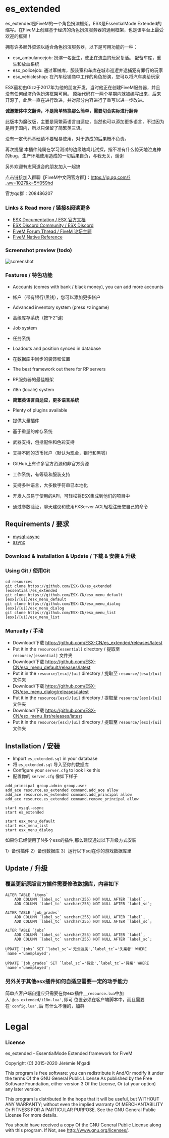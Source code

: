 # es_extended

es_extended是FiveM的一个角色扮演框架。ESX是EssentialMode Extended的缩写。在FiveM上创建基于经济的角色扮演服务器的通用框架，也是该平台上最受欢迎的框架！

拥有许多额外资源以适合角色扮演服务器，以下是可用功能的一种：

- esx_ambulancejob: 扮演一名医生，使正在流血的玩家复活。 配备车库，重生和放血系统
- esx_policejob: 通过军械库，服装室和车库在城市巡逻并逮捕犯有罪行的玩家
- esx_vehicleshop: 在汽车经销商中工作的角色扮演，您可以将汽车卖给玩家

ESX最初由Gizz于2017年为他的朋友开发，当时他正在创建FiveM服务器，并且没有任何经济角色扮演框架可用。 原始代码在一两个星期内就被编写出来，后来开源了，此后一直在进行改进，并对部分内容进行了重写以进一步改进。

**诚邀繁体中文翻译，不是简单转换那么简单，需要切合实际进行翻译**

此版本为魔改版，主要是简繁英语言自适应，当然也可以添加更多语言，不过因为是用于国内，所以只保留了简繁英三语。

没有一定代码基础请不要轻易使用，对于造成的后果概不负责。

再次提醒 本插件纯属在学习测试的边缘瞎鸡儿试探，指不准有什么惊天地泣鬼神的bug，生产环境使用造成的一切后果自负，与我无关，谢谢

另外欢迎有志同道合的朋友加入一起搞

点击链接加入群聊【FiveM中文网官方群】：https://jq.qq.com/?_wv=1027&k=5Y059hd

官方qq群：208486207

### Links & Read more / 链接&阅读更多
- [ESX Documentation / ESX 官方文档](https://esx-org.github.io/)
- [ESX Discord Community / ESX Discord](https://discord.gg/MsWzPqE)
- [FiveM Forum Thread / FiveM 论坛主题](https://forum.fivem.net/t/release-esx-base/39881)
- [FiveM Native Reference](https://runtime.fivem.net/doc/reference.html)

### Screenshot preview (todo)

![screenshot](https://s2.ax1x.com/2020/03/06/3qmg3j.jpg)

### Features / 特色功能
- Accounts (comes with bank / black money), you can add more accounts
- 帐户（带有银行/黑钱），您可以添加更多帐户
- Advanced inventory system (press `F2` ingame)
- 高级库存系统（按“F2”键）
- Job system
- 任务系统
- Loadouts and position synced in database
- 在数据库中同步的装饰和位置
- The best framework out there for RP servers
- RP服务器的最佳框架
- i18n (locale) system
- **简繁英语言自适应，更多语言系统**
- Plenty of plugins available
- 提供大量插件

- 基于重量的库存系统
- 武器支持，包括配件和色彩支持
- 支持不同的货币帐户（默认为现金，银行和黑钱）
- GitHub上有许多官方资源和非官方资源
- 工作系统，有等级和服装支持
- 支持多种语言，大多数字符串已本地化
- 开发人员易于使用的API，可轻松将ESX集成到他们的项目中
- 通过参数验证，聊天建议和使用FXServer ACL轻松注册您自己的命令

## Requirements / 要求

- [mysql-async](https://github.com/brouznouf/fivem-mysql-async)
- [async](https://github.com/ESX-Org/async)

### Download & Installation & Update / 下载 & 安装 & 升级

### Using Git / 使用Git

```
cd resources
git clone https://github.com/ESX-CN/es_extended [essential]/es_extended
git clone https://github.com/ESX-CN/esx_menu_default [esx]/[ui]/esx_menu_default
git clone https://github.com/ESX-CN/esx_menu_dialog [esx]/[ui]/esx_menu_dialog
git clone https://github.com/ESX-CN/esx_menu_list [esx]/[ui]/esx_menu_list
```

### Manually / 手动
- Download/下载 https://github.com/ESX-CN/es_extended/releases/latest
- Put it in the `resource/[essential]` directory / 提取至 `resource/[essential]` 文件夹
- Download/下载 https://github.com/ESX-CN/esx_menu_default/releases/latest
- Put it in the `resource/[esx]/[ui]` directory / 提取至 `resource/[esx]/[ui]` 文件夹
- Download/下载 https://github.com/ESX-CN/esx_menu_dialog/releases/latest
- Put it in the `resource/[esx]/[ui]` directory / 提取至 `resource/[esx]/[ui]` 文件夹
- Download/下载 https://github.com/ESX-CN/esx_menu_list/releases/latest
- Put it in the `resource/[esx]/[ui]` directory / 提取至 `resource/[esx]/[ui]` 文件夹

## Installation / 安装
- Import `es_extended.sql` in your database 
- 将 `es_extended.sql` 导入至你的数据库
- Configure your `server.cfg` to look like this
- 配置你的 `server.cfg` 像如下样子

```
add_principal group.admin group.user
add_ace resource.es_extended command.add_ace allow
add_ace resource.es_extended command.add_principal allow
add_ace resource.es_extended command.remove_principal allow

start mysql-async
start es_extended

start esx_menu_default
start esx_menu_list
start esx_menu_dialog
```

如果你已经使用了N多个esx的插件,那么建议通过以下升级方式安装

1）备份插件
2）备份数据库
3）运行以下sql在你的游戏数据库里

## Update / 升级
### 覆盖更新原版官方插件需要修改数据库，内容如下
```
ALTER TABLE `items`
	ADD COLUMN `label_sc` varchar(255) NOT NULL AFTER `label`,
	ADD COLUMN `label_tc` varchar(255) NOT NULL AFTER `label_sc`;

ALTER TABLE `job_grades`
	ADD COLUMN `label_sc` varchar(255) NOT NULL AFTER `label`,
	ADD COLUMN `label_tc` varchar(255) NOT NULL AFTER `label_sc`;

ALTER TABLE `jobs`
	ADD COLUMN `label_sc` varchar(255) NOT NULL AFTER `label`,
	ADD COLUMN `label_tc` varchar(255) NOT NULL AFTER `label_sc`;

UPDATE `jobs` SET `label_sc`='无业游民',`label_tc`='失業者' WHERE `name`='unemployed';

UPDATE `job_grades` SET `label_sc`='待业',`label_tc`='待業' WHERE `name`='unemployed';
```

### 另外关于其他esx插件如何自适应需要一定的动手能力
简单点客户端自适应只需要在你esx插件`__resource.lua`中加入`'@es_extended/i18n.lua',`即可
位置必须在客户端脚本中，而且需要在`'config.lua',`后
有什么不懂的，加群

# Legal
### License
es_extended - EssentialMode Extended framework for FiveM

Copyright (C) 2015-2020 Jérémie N'gadi

This program Is free software: you can redistribute it And/Or modify it under the terms Of the GNU General Public License As published by the Free Software Foundation, either version 3 Of the License, Or (at your option) any later version.

This program Is distributed In the hope that it will be useful, but WITHOUT ANY WARRANTY; without even the implied warranty Of MERCHANTABILITY Or FITNESS FOR A PARTICULAR PURPOSE. See the GNU General Public License For more details.

You should have received a copy Of the GNU General Public License along with this program. If Not, see http://www.gnu.org/licenses/.

